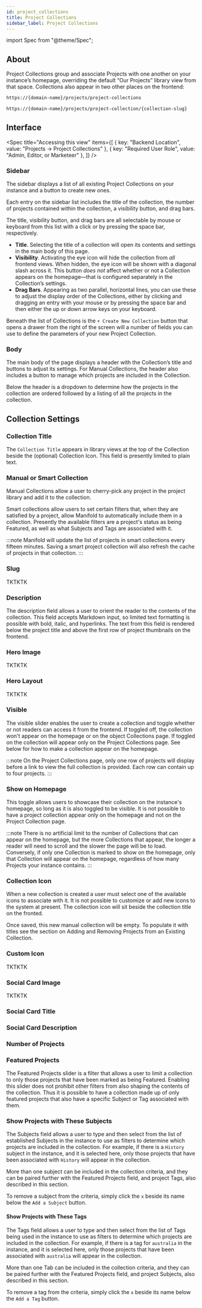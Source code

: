 ```yaml
---
id: project_collections
title: Project Collections
sidebar_label: Project Collections
---
```


import Spec from "@theme/Spec";

## About

Project Collections group and associate Projects with one another on your instance’s homepage, overriding the default “Our Projects” library view from that space. Collections also appear in two other places on the frontend:

```bash title="1. A page gathering all Project Collections"
https://{domain-name}/projects/project-collections
```

``` bash title="2. A page specific to each individual Project Collection"
https://{domain-name}/projects/project-collection/{collection-slug}
```

## Interface

<Spec
    title="Accessing this view"
    items={[
        { key: "Backend Location", value: "Projects → Project Collections" },
        { key: "Required User Role", value: "Admin, Editor, or Marketeer" },
    ]}
/>

### Sidebar

The sidebar displays a list of all existing Project Collections on your instance and a button to create new ones.

Each entry on the sidebar list includes the title of the collection, the number of projects contained within the collection, a visibility button, and drag bars.

The title, visibility button, and drag bars are all selectable by mouse or keyboard from this list with a click or by pressing the space bar, respectively.

- **Title**. Selecting the title of a collection will open its contents and settings in the main body of this page.
- **Visibility**. Activating the eye icon will hide the collection from *all* frontend views. When hidden, the eye icon will be shown with a diagonal slash across it. This button *does not* affect whether or not a Collection appears on the homepage—that is configured separately in the Collection’s settings.  
- **Drag Bars**. Appearing as two parallel, horizontal lines, you can use these to adjust the display order of the Collections, either by clicking and dragging an entry with your mouse or by pressing the space bar and then either the up or down arrow keys on your keyboard.

Beneath the list of Collections is the `+ Create New Collection` button that opens a drawer from the right of the screen will a number of fields you can use to define the parameters of your new Project Collection.

### Body

The main body of the page displays a header with the Collection’s title and buttons to adjust its settings. For Manual Collections, the header also includes a button to manage which projects are included in the Collection.

Below the header is a dropdown to determine how the projects in the collection are ordered followed by a listing of all the projects in the collection.

## Collection Settings

### Collection Title

The `Collection Title` appears in library views at the top of the Collection beside the (optional) Collection Icon. This field is presently limited to plain text.

### Manual or Smart Collection

Manual Collections allow a user to cherry-pick any project in the project library and add it to the collection.

Smart collections allow users to set certain filters that, when they are satisfied by a project, allow Manifold to automatically include them in a collection. Presently the available filters are a project's status as being Featured, as well as what Subjects and Tags are associated with it.

:::note
Manifold will update the list of projects in smart collections every fifteen minutes. Saving a smart project collection will also refresh the cache of projects in that collection.
:::

### Slug

TKTKTK

### Description

The description field allows a user to orient the reader to the contents of the collection. This field accepts Markdown input, so limited text formatting is possible with bold, italic, and hyperlinks. The text from this field is rendered below the project title and above the first row of project thumbnails on the frontend.

### Hero Image

TKTKTK

### Hero Layout

TKTKTK

### Visible

The visible slider enables the user to create a collection and toggle whether or not readers can access it from the frontend. If toggled off, the collection won't appear on the homepage or on the object Collections page. If toggled on the collection will appear only on the Project Collections page. See below for how to make a collection appear on the homepage.

:::note
On the Project Collections page, only one row of projects will display before a link to view the full collection is provided. Each row can contain up to four projects.
:::

### Show on Homepage

This toggle allows users to showcase their collection on the instance's homepage, so long as it is also toggled to be visible. It is not possible to have a project collection appear only on the homepage and not on the Project Collection page.

:::note
There is no artificial limit to the number of Collections that can appear on the homepage, but the more Collections that appear, the longer a reader will need to scroll and the slower the page will be to load. Conversely, if only one Collection is marked to show on the homepage, only that Collection will appear on the homepage, regardless of how many Projects your instance contains.
:::

### Collection Icon

When a new collection is created a user must select one of the available icons to associate with it. It is not possible to customize or add new icons to the system at present. The collection icon will sit beside the collection title on the fronted.

Once saved, this new manual collection will be empty. To populate it with titles see the section on Adding and Removing Projects from an Existing Collection.

### Custom Icon

TKTKTK

### Social Card Image

TKTKTK

### Social Card Title

### Social Card Description

<!-- ONLY FOR SMART COLLECTIONS -->
### Number of Projects

### Featured Projects

The Featured Projects slider is a filter that allows a user to limit a collection to only those projects that have been marked as being Featured. Enabling this slider does not prohibit other filters from also shaping the contents of the collection. Thus it is possible to have a collection made up of only featured projects that also have a specific Subject or Tag associated with them.

### Show Projects with These Subjects

The Subjects field allows a user to type and then select from the list of established Subjects in the instance to use as filters to determine which projects are included in the collection. For example, if there is a `History` subject in the instance, and it is selected here, only those projects that have been associated with `History` will appear in the collection.

More than one subject can be included in the collection criteria, and they can be paired further with the Featured Projects field, and project Tags, also described in this section.

To remove a subject from the criteria, simply click the `x` beside its name below the `Add a Subject` button.

#### Show Projects with These Tags

The Tags field allows a user to type and then select from the list of Tags being used in the instance to use as filters to determine which projects are included in the collection. For example, if there is a tag for `australia` in the instance, and it is selected here, only those projects that have been associated with `australia` will appear in the collection.

More than one Tab can be included in the collection criteria, and they can be paired further with the Featured Projects field, and project Subjects, also described in this section.

To remove a tag from the criteria, simply click the `x` beside its name below the `Add a Tag` button.


<!-- OLD / SCRATCHPAD 

## Modifying Existing Project Collections

The Project Collections page will display a list of existing collections on the left sidebar. The sidebar displays the collection's title, number of projects in the collection, a toggle to quickly change its homepage visibility status, and a handle to manually adjust the order of their appearance on both the home and collection pages by dragging and dropping.

To adjust the collections further, or to delete a collection outright, click on a collection title. Doing so will display a grid of those projects in the collection with a header to adjust its settings.

### Adjusting a Collection's Settings

When you click on a collection's `Settings` button, a drawer will open from the right allowing you to modify all of the fields that were set when the collection was originally created. Additionally there are options to delete the collection or adjust its slug as it appears on the collection page (e.g., `https://{instance-name}/projects/project-collection/read-next`).  

:::note
If you have shared the URL to a collection and then change its slug, the original link to the collection page will no longer work.
:::

### Ordering Projects within Collections

When a collection is selected, a user can adjust how the projects within the collection are sorted and displayed for readers through two means: a dropdown that offers four sorting options (Newest, Recently Updated, as well as forward and backward alphabetization) and the `Order Manually` slider.

The `Order Collection By` dropdown is available for both Manual and Smart Collections. From this dropdown a user can choose to order projects in the collection by four different criteria:

- **Newest**. Newest titles are those that have been most recently added to the instance and not the collection, specifically.
- **Recently Updated**. This speaks to the date a project has been modified with the addition or a new text, resource, or added/updated metadata.
- **Title A–Z**. Ordering the projects alphabetically by title.
- **Title Z–A**. Reverse alphabetical order of the projects by title.

This dropdown works in conjunction with the `Projects Visible` field, allowing users to, say, create a collection of eight most recently updated projects in a certain subject area.

For Manual Collections an `Order Manual` slider is available. If activated the `Order Collection By` dropdown will disappear and a user can reorder the projects within the collection manually by dragging and dropping them with their mouse.

### Adding and Removing Projects from an Existing Collection

To add projects to a Manual collection, select the collection from the sidebar and then click the `Manage Projects` button beneath its name. A drawer will slide open from the right, showing a paginated view of all the projects on the instance.

From this view projects can be added to the collection by clicking on the green plus sign beside their thumbnail. The green plus sign will then turn to a blue checkmark. Conversely, projects that have been added can be removed by clicking on the blue checkmark.

Users can scroll through this paginated view to review which projects to add or use the search bar to find those of interest more directly.

To add or remove projects from a Smart Collection, a user needs to adjust the filters by which the system is evaluating projects for inclusion in the collection.

 -->
